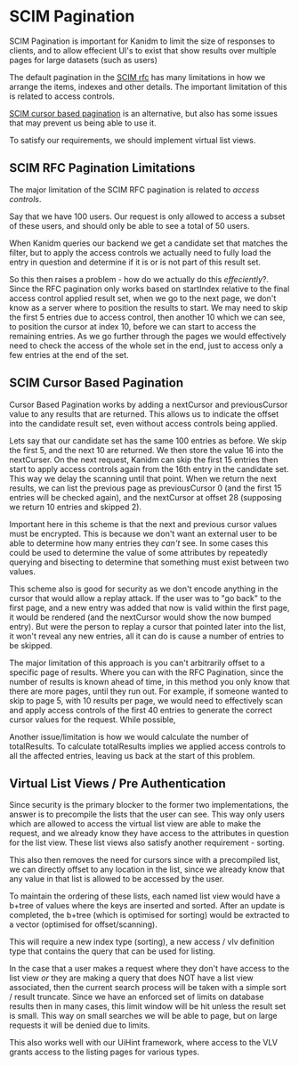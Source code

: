 # SCIM Pagination

SCIM Pagination is important for Kanidm to limit the size of responses to clients, and to allow effecient UI's to exist
that show results over multiple pages for large datasets (such as users)

The default pagination in the [SCIM rfc](https://www.rfc-editor.org/rfc/rfc7644#section-3.4.2.4) has many limitations in
how we arrange the items, indexes and other details. The important limitation of this is related to access controls.

[SCIM cursor based pagination](https://datatracker.ietf.org/doc/draft-ietf-scim-cursor-pagination/) is an alternative,
but also has some issues that may prevent us being able to use it.

To satisfy our requirements, we should implement virtual list views.

## SCIM RFC Pagination Limitations

The major limitation of the SCIM RFC pagination is related to _access controls_.

Say that we have 100 users. Our request is only allowed to access a subset of these users, and should only be able to
see a total of 50 users.

When Kanidm queries our backend we get a candidate set that matches the filter, but to apply the access controls we
actually need to fully load the entry in question and determine if it is or is not part of this result set.

So this then raises a problem - how do we actually do this _effeciently_?. Since the RFC pagination only works based on
startIndex relative to the final access control applied result set, when we go to the next page, we don't know as a
server where to position the results to start. We may need to skip the first 5 entries due to access control, then
another 10 which we can see, to position the cursor at index 10, before we can start to access the remaining entries. As
we go further through the pages we would effectively need to check the access of the whole set in the end, just to
access only a few entries at the end of the set.

## SCIM Cursor Based Pagination

Cursor Based Pagination works by adding a nextCursor and previousCursor value to any results that are returned. This
allows us to indicate the offset into the candidate result set, even without access controls being applied.

Lets say that our candidate set has the same 100 entries as before. We skip the first 5, and the next 10 are returned.
We then store the value 16 into the nextCurser. On the next request, Kanidm can skip the first 15 entries then start to
apply access controls again from the 16th entry in the candidate set. This way we delay the scanning until that point.
When we return the next results, we can list the previous page as previousCursor 0 (and the first 15 entries will be
checked again), and the nextCursor at offset 28 (supposing we return 10 entries and skipped 2).

Important here in this scheme is that the next and previous cursor values must be encrypted. This is because we don't
want an external user to be able to determine how many entries they _can't_ see. In some cases this could be used to
determine the value of some attributes by repeatedly querying and bisecting to determine that something must exist
between two values.

This scheme also is good for security as we don't encode anything in the cursor that would allow a replay attack. If the
user was to "go back" to the first page, and a new entry was added that now is valid within the first page, it would be
rendered (and the nextCursor would show the now bumped entry). But were the person to replay a cursor that pointed later
into the list, it won't reveal any new entries, all it can do is cause a number of entries to be skipped.

The major limitation of this approach is you can't arbitrarily offset to a specific page of results. Where you can with
the RFC Pagination, since the number of results is known ahead of time, in this method you only know that there are more
pages, until they run out. For example, if someone wanted to skip to page 5, with 10 results per page, we would need to
effectively scan and apply access controls of the first 40 entries to generate the correct cursor values for the
request. While possible,

Another issue/limitation is how we would calculate the number of totalResults. To calculate totalResults implies we
applied access controls to all the affected entries, leaving us back at the start of this problem.

## Virtual List Views / Pre Authentication

Since security is the primary blocker to the former two implementations, the answer is to precompile the lists that the
user can see. This way only users which are allowed to access the virtual list view are able to make the request, and we
already know they have access to the attributes in question for the list view. These list views also satisfy another
requirement - sorting.

This also then removes the need for cursors since with a precompiled list, we can directly offset to any location in the
list, since we already know that any value in that list is allowed to be accessed by the user.

To maintain the ordering of these lists, each named list view would have a b+tree of values where the keys are inserted
and sorted. After an update is completed, the b+tree (which is optimised for sorting) would be extracted to a vector
(optimised for offset/scanning).

This will require a new index type (sorting), a new access / vlv definition type that contains the query that can be
used for listing.

In the case that a user makes a request where they don't have access to the list view _or_ they are making a query that
does NOT have a list view associated, then the current search process will be taken with a simple sort / result
truncate. Since we have an enforced set of limits on database results then in many cases, this limit window will be hit
unless the result set is small. This way on small searches we will be able to page, but on large requests it will be
denied due to limits.

This also works well with our UiHint framework, where access to the VLV grants access to the listing pages for various
types.
